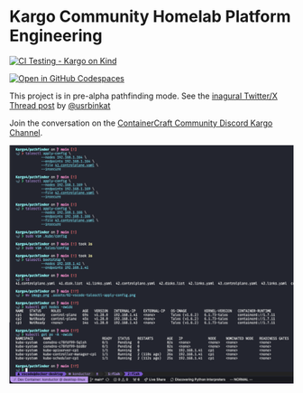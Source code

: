 # Kargo Community Homelab Platform Engineering

[![CI Testing - Kargo on Kind](https://github.com/ContainerCraft/Kargo/actions/workflows/kind.yaml/badge.svg)](https://github.com/ContainerCraft/Kargo/actions/workflows/kind.yaml)

[![Open in GitHub Codespaces](https://github.com/codespaces/badge.svg)](https://codespaces.new/ContainerCraft/Kargo)

This project is in pre-alpha pathfinding mode. See the [inagural Twitter/X Thread post](https://x.com/usrbinkat/status/1749186949590794551) by [@usrbinkat](https://twitter.com/usrbinkat)

Join the conversation on the [ContainerCraft Community Discord Kargo Channel](https://discord.gg/BAMwwqys).

![screenshot of kargo4 open in a devcontainer](pathfinder/.assets/02-vscode-talosctl-apply-config.png)
